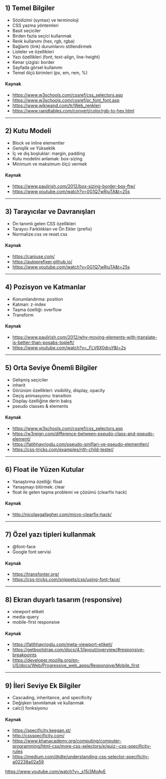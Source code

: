 ## 1) Temel Bilgiler
- Sözdizimi (syntax) ve terminoloji
- CSS yazma yöntemleri
- Basit seçiciler 
- Birden fazla seçici kullanmak
- Renk kullanımı (hex, rgb, rgba)
- Bağlantı (link) durumlarını stillendirmek
- Listeler ve özellikleri
- Yazı özellikleri (font, text-align, line-height)
- Kenar çizgisi: border
- Sayfada görsel kullanımı
- Temel ölçü birimleri (px, em, rem, %)

#### Kaynak
- https://www.w3schools.com/cssref/css_selectors.asp
- https://www.w3schools.com/cssref/pr_font_font.asp
- https://www.wikiwand.com/tr/Web_renkleri
- https://www.rapidtables.com/convert/color/rgb-to-hex.html

---

## 2) Kutu Modeli
- Block ve inline elementler
- Genişlik ve Yükseklik
- İç ve dış boşluklar: margin, padding
- Kutu modelini anlamak: box-sizing
- Minimum ve maksimum ölçü vermek

#### Kaynak
- https://www.paulirish.com/2012/box-sizing-border-box-ftw/
- https://www.youtube.com/watch?v=0G1Q7wRjuTA&t=25s

---

## 3) Tarayıcılar ve Davranışları
- Ön tanımlı gelen CSS özellikleri
- Tarayıcı Farklılıkları ve Ön Ekler (prefix)
- Normalize.css ve reset.css

#### Kaynak
- https://caniuse.com/
- https://autoprefixer.github.io/
- https://www.youtube.com/watch?v=0G1Q7wRjuTA&t=25s

---

## 4) Pozisyon ve Katmanlar
- Konumlandırma: position
- Katman: z-index
- Taşma özelliği: overflow
- Transform

#### Kaynak
- https://www.paulirish.com/2012/why-moving-elements-with-translate-is-better-than-posabs-topleft/
- https://www.youtube.com/watch?v=_FLV6X0druY&t=2s

---

## 5) Orta Seviye Önemli Bilgiler
- Gelişmiş seçiciler
- inherit
- Görünüm özellikleri: visibility, display, opacity
- Geçiş animasyonu: transition
- Display özelliğine derin bakış
- pseudo classes & elements

#### Kaynak
- https://www.w3schools.com/cssref/css_selectors.asp
- https://w3reign.com/difference-between-pseudo-class-and-pseudo-element/
- https://fatihhayrioglu.com/pseudo-siniflari-ve-pseudo-elementleri/
- https://css-tricks.com/examples/nth-child-tester/

---

## 6) Float ile Yüzen Kutular
- Yanaştırma özelliği: float
- Yanaşmayı bitirmek: clear
- float ile gelen taşma problemi ve çözümü (clearfix hack)

#### Kaynak
- http://nicolasgallagher.com/micro-clearfix-hack/

---

## 7) Özel yazı tipleri kullanmak
- @font-face
- Google font servisi

#### Kaynak
- https://transfonter.org/
- https://css-tricks.com/snippets/css/using-font-face/

---

## 8) Ekran duyarlı tasarım (responsive)
- viewport etiketi
- media-query
- mobile-first responsive

#### Kaynak
- https://fatihhayrioglu.com/meta-viewport-etiketi/
- https://getbootstrap.com/docs/4.1/layout/overview/#responsive-breakpoints
- https://developer.mozilla.org/en-US/docs/Web/Progressive_web_apps/Responsive/Mobile_first

---

## 9) İleri Seviye Ek Bilgiler
- Cascading, inheritance, and specificity
- Değişken tanımlamak ve kullanmak
- calc() fonksiyonu

#### Kaynak
- https://specificity.keegan.st/
- http://cssspecificity.com/
- https://www.khanacademy.org/computing/computer-programming/html-css/more-css-selectors/e/quiz--css-specificity-rules
- https://medium.com/@dte/understanding-css-selector-specificity-a02238a02a59




https://www.youtube.com/watch?v=_s15i3MoAyE
